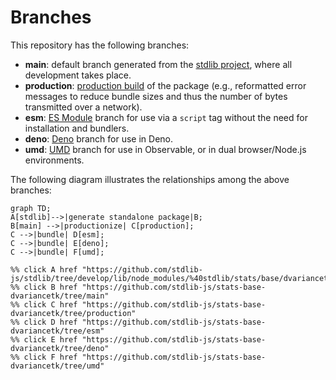 <!--

@license Apache-2.0

Copyright (c) 2022 The Stdlib Authors.

Licensed under the Apache License, Version 2.0 (the "License");
you may not use this file except in compliance with the License.
You may obtain a copy of the License at

    http://www.apache.org/licenses/LICENSE-2.0

Unless required by applicable law or agreed to in writing, software
distributed under the License is distributed on an "AS IS" BASIS,
WITHOUT WARRANTIES OR CONDITIONS OF ANY KIND, either express or implied.
See the License for the specific language governing permissions and
limitations under the License.

-->

# Branches

This repository has the following branches:

-   **main**: default branch generated from the [stdlib project][stdlib-url], where all development takes place.
-   **production**: [production build][production-url] of the package (e.g., reformatted error messages to reduce bundle sizes and thus the number of bytes transmitted over a network).
-   **esm**: [ES Module][esm-url] branch for use via a `script` tag without the need for installation and bundlers.
-   **deno**: [Deno][deno-url] branch for use in Deno.
-   **umd**: [UMD][umd-url] branch for use in Observable, or in dual browser/Node.js environments.

The following diagram illustrates the relationships among the above branches:

```mermaid
graph TD;
A[stdlib]-->|generate standalone package|B;
B[main] -->|productionize| C[production];
C -->|bundle| D[esm];
C -->|bundle| E[deno];
C -->|bundle| F[umd];

%% click A href "https://github.com/stdlib-js/stdlib/tree/develop/lib/node_modules/%40stdlib/stats/base/dvariancetk"
%% click B href "https://github.com/stdlib-js/stats-base-dvariancetk/tree/main"
%% click C href "https://github.com/stdlib-js/stats-base-dvariancetk/tree/production"
%% click D href "https://github.com/stdlib-js/stats-base-dvariancetk/tree/esm"
%% click E href "https://github.com/stdlib-js/stats-base-dvariancetk/tree/deno"
%% click F href "https://github.com/stdlib-js/stats-base-dvariancetk/tree/umd"
```

[stdlib-url]: https://github.com/stdlib-js/stdlib/tree/develop/lib/node_modules/%40stdlib/stats/base/dvariancetk
[production-url]: https://github.com/stdlib-js/stats-base-dvariancetk/tree/production
[deno-url]: https://github.com/stdlib-js/stats-base-dvariancetk/tree/deno
[umd-url]: https://github.com/stdlib-js/stats-base-dvariancetk/tree/umd
[esm-url]: https://github.com/stdlib-js/stats-base-dvariancetk/tree/esm
